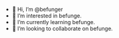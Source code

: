 - 👋 Hi, I’m @befunger
- 👀 I’m interested in befunge.
- 🌱 I’m currently learning befunge.
- 💞️ I’m looking to collaborate on befunge.

<!---
befunger/befunger is a ✨ special ✨ repository because its `README.md` (this file) appears on your GitHub profile.
You can click the Preview link to take a look at your changes.
--->
